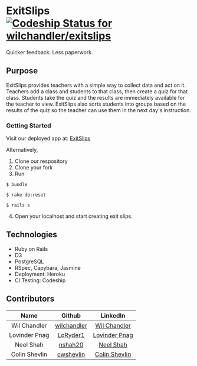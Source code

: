
# ExitSlips [ ![Codeship Status for wilchandler/exitslips](https://www.codeship.io/projects/61bb5c10-3c53-0132-09ce-3271b0f4e109/status)](https://www.codeship.io/projects/42952)

Quicker feedback. Less paperwork. 

## Purpose

ExitSlips provides teachers with a simple way to collect data and act on it. Teachers add a class and students to that class, then create a quiz for that class. Students take the quiz and the results are immediately available for the teacher to view. ExitSlips also sorts students into groups based on the results of the quiz so the teacher can use them in the next day's instruction.

### Getting Started

Visit our deployed app at:
[ExitSlips](http://exit-slips.herokuapp.com)


Alternatively, 

1. Clone our respository
2. Clone your fork
3. Run

  ```` 
$ bundle

$ rake db:reset
  
$ rails s 
````
  
4. Open your localhost and start creating exit slips. 

## Technologies

* Ruby on Rails
* D3
* PostgreSQL
* RSpec, Capybara, Jasmine
* Deployment: Heroku
* CI Testing: Codeship

## Contributors

| Name          |   Github                                   |   LinkedIn                                  |
| :-----------: | :----------------------------------------: | :-----------------------------------------: |
| Wil Chandler | [wilchandler](https://github.com/wilchandler) | [Wil Chandler](http://www.linkedin.com/in/wilchandler) ||
| Lovinder Pnag | [LoRyder1](https://github.com/LoRyder1) | [Lovinder Pnag](http://www.linkedin.com/pub/lovinder-pnag/26/6a1/a98) ||
| Neel Shah | [nshah20](https://github.com/nshah20) | [Neel Shah](http://www.linkedin.com/pub/neel-shah/64/641/34a) ||
| Colin Shevlin | [cwshevlin](https://github.com/cwshevlin) | [Colin Shevlin](http://www.linkedin.com/pub/colin-shevlin/27/a87/466/) ||
